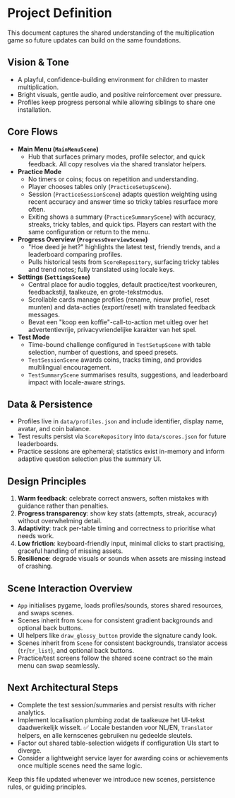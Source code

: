 # Project Definition

This document captures the shared understanding of the multiplication game so future updates can build on the same foundations.

## Vision & Tone
- A playful, confidence-building environment for children to master multiplication.
- Bright visuals, gentle audio, and positive reinforcement over pressure.
- Profiles keep progress personal while allowing siblings to share one installation.

## Core Flows
- **Main Menu (`MainMenuScene`)**
  - Hub that surfaces primary modes, profile selector, and quick feedback. All copy resolves via the shared translator helpers.
- **Practice Mode**
  - No timers or coins; focus on repetition and understanding.
  - Player chooses tables only (`PracticeSetupScene`).
  - Session (`PracticeSessionScene`) adapts question weighting using recent accuracy and answer time so tricky tables resurface more often.
  - Exiting shows a summary (`PracticeSummaryScene`) with accuracy, streaks, tricky tables, and quick tips. Players can restart with the same configuration or return to the menu.
- **Progress Overview (`ProgressOverviewScene`)**
  - "Hoe deed je het?" highlights the latest test, friendly trends, and a leaderboard comparing profiles.
  - Pulls historical tests from `ScoreRepository`, surfacing tricky tables and trend notes; fully translated using locale keys.
- **Settings (`SettingsScene`)**
  - Central place for audio toggles, default practice/test voorkeuren, feedbackstijl, taalkeuze, en grote-tekstmodus.
  - Scrollable cards manage profiles (rename, nieuw profiel, reset munten) and data-acties (export/reset) with translated feedback messages.
  - Bevat een "koop een koffie"-call-to-action met uitleg over het advertentievrije, privacyvriendelijke karakter van het spel.
- **Test Mode**
  - Time-bound challenge configured in `TestSetupScene` with table selection, number of questions, and speed presets.
  - `TestSessionScene` awards coins, tracks timing, and provides multilingual encouragement.
  - `TestSummaryScene` summarises results, suggestions, and leaderboard impact with locale-aware strings.

## Data & Persistence
- Profiles live in `data/profiles.json` and include identifier, display name, avatar, and coin balance.
- Test results persist via `ScoreRepository` into `data/scores.json` for future leaderboards.
- Practice sessions are ephemeral; statistics exist in-memory and inform adaptive question selection plus the summary UI.

## Design Principles
1. **Warm feedback**: celebrate correct answers, soften mistakes with guidance rather than penalties.
2. **Progress transparency**: show key stats (attempts, streak, accuracy) without overwhelming detail.
3. **Adaptivity**: track per-table timing and correctness to prioritise what needs work.
4. **Low friction**: keyboard-friendly input, minimal clicks to start practising, graceful handling of missing assets.
5. **Resilience**: degrade visuals or sounds when assets are missing instead of crashing.

## Scene Interaction Overview
- `App` initialises pygame, loads profiles/sounds, stores shared resources, and swaps scenes.
- Scenes inherit from `Scene` for consistent gradient backgrounds and optional back buttons.
- UI helpers like `draw_glossy_button` provide the signature candy look.
- Scenes inherit from `Scene` for consistent backgrounds, translator access (`tr`/`tr_list`), and optional back buttons.
- Practice/test screens follow the shared scene contract so the main menu can swap seamlessly.

## Next Architectural Steps
- Complete the test session/summaries and persist results with richer analytics.
- Implement localisation plumbing zodat de taalkeuze het UI-tekst daadwerkelijk wisselt. ✅ Locale bestanden voor NL/EN, `Translator` helpers, en alle kernscenes gebruiken nu gedeelde sleutels.
- Factor out shared table-selection widgets if configuration UIs start to diverge.
- Consider a lightweight service layer for awarding coins or achievements once multiple scenes need the same logic.

Keep this file updated whenever we introduce new scenes, persistence rules, or guiding principles.
